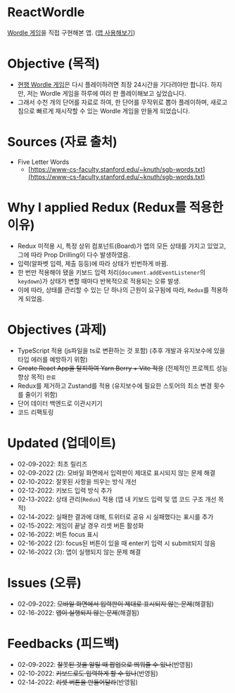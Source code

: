 # ReactWordle
[Wordle 게임](https://www.powerlanguage.co.uk/wordle/)을 직접 구현해본 앱.
([앱 사용해보기](https://kuman514.github.io/ReactWordle))

# Objective (목적)
- [현행 Wordle 게임](https://www.powerlanguage.co.uk/wordle/)은 다시 플레이하려면 최장 24시간을 기다려야만 합니다. 하지만, 저는 Wordle 게임을 하루에 여러 판 플레이해보고 싶었습니다.
- 그래서 수천 개의 단어를 자료로 하여, 한 단어를 무작위로 뽑아 플레이하며, 새로고침으로 빠르게 재시작할 수 있는 Wordle 게임을 만들게 되었습니다.

# Sources (자료 출처)
- Five Letter Words
  - [https://www-cs-faculty.stanford.edu/~knuth/sgb-words.txt](https://www-cs-faculty.stanford.edu/~knuth/sgb-words.txt)

# Why I applied Redux (Redux를 적용한 이유)
- Redux 미적용 시, 특정 상위 컴포넌트(Board)가 앱의 모든 상태를 가지고 있었고, 그에 따라 Prop Drilling이 다수 발생하였음.
- 입력(알파벳 입력, 제출 등등)에 따라 상태가 빈번하게 바뀜.
- 한 번만 적용해야 됐을 키보드 입력 처리(`document.addEventListener`의 `keydown`)가 상태가 변할 때마다 반복적으로 적용되는 오류 발생.
- 이에 따라, 상태를 관리할 수 있는 단 하나의 근원이 요구됨에 따라, `Redux`를 적용하게 되었음.

# Objectives (과제)
- TypeScript 적용 (js파일을 ts로 변환하는 것 포함) (추후 개발과 유지보수에 있을 타입 에러를 예방하기 위함)
- ~~Create React App을 탈피하여 Yarn Berry + Vite 적용~~ (전체적인 프로젝트 성능 향상 목적) `완료`
- Redux를 제거하고 Zustand를 적용 (유지보수에 필요한 스토어의 최소 변경 횟수를 줄이기 위함)
- 단어 데이터 백엔드로 이관시키기
- 코드 리팩토링

# Updated (업데이트)
- 02-09-2022: 최초 릴리즈
- 02-09-2022 (2): 모바일 화면에서 입력판이 제대로 표시되지 않는 문제 해결
- 02-10-2022: 잘못된 사항을 띄우는 방식 개선
- 02-12-2022: 키보드 입력 방식 추가
- 02-13-2022: 상태 관리(`Redux`) 적용 (앱 내 키보드 입력 및 앱 코드 구조 개선 목적)
- 02-14-2022: 실패한 결과에 대해, 트위터로 공유 시 실패했다는 표시를 추가
- 02-15-2022: 게임이 끝날 경우 리셋 버튼 활성화
- 02-16-2022: 버튼 focus 표시
- 02-16-2022 (2): focus된 버튼이 있을 때 enter키 입력 시 submit되지 않음
- 02-16-2022 (3): 앱이 실행되지 않는 문제 해결

# Issues (오류)
- 02-09-2022: ~~모바일 화면에서 입력판이 제대로 표시되지 않는 문제~~(해결됨)
- 02-16-2022: ~~앱이 실행되지 않는 문제~~(해결됨)

# Feedbacks (피드백)
- 02-09-2022: ~~잘못된 것을 알릴 때 팝업으로 띄워줄 수 있나~~(반영됨)
- 02-10-2022: ~~키보드로도 입력하게 할 수 있나~~(반영됨)
- 02-14-2022: ~~리셋 버튼을 만들어달라~~(반영됨)

